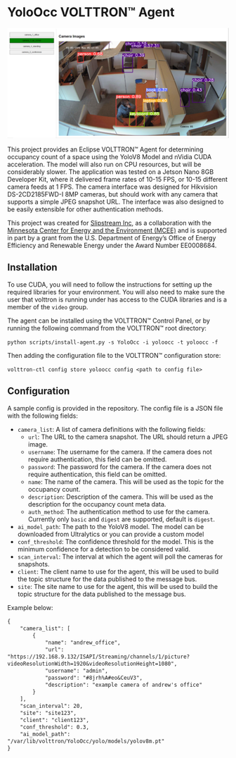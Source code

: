 # YoloOcc VOLTTRON™️ Agent

![Sample image of cube farm with raw model output overlaid](https://github.com/ACE-IoT-Solutions/volttron-yolo-occupancy/blob/main/sample_cube_farm.png?raw=true)

This project provides an Eclipse VOLTTRON™️ Agent for determining occupancy count of a space using the YoloV8 Model and nVidia CUDA acceleration.
The model will also run on CPU resources, but will be considerably slower. The application was tested on a Jetson Nano 8GB Developer Kit, where it delivered frame rates of 10-15 FPS, or 10-15 different camera feeds at 1 FPS.
The camera interface was designed for Hikvision DS-2CD2185FWD-I 8MP cameras, but should work with any camera that supports a simple JPEG snapshot URL.
The interface was also designed to be easily extensible for other authentication methods.

This project was created for [Slipstream Inc](https://slipstreaminc.org), as a collaboration with the [Minnesota Center for Energy and the Environment (MCEE)](https://www.mncee.org/wi-fi-location-based-services-optimize-energy-efficiency) and is supported in part by a grant from the U.S. Department of Energy’s Office of Energy
Efficiency and Renewable Energy under the Award Number
EE0008684.

## Installation
To use CUDA, you will need to follow the instructions for setting up the required libraries for your environment. You will also need to make sure the user that volttron is running under has access to the CUDA libraries and is a member of the `video` group.

The agent can be installed using the VOLTTRON™️ Control Panel, or by running the following command from the VOLTTRON™️ root directory:

```python scripts/install-agent.py -s YoloOcc -i yoloocc -t yoloocc -f```

Then adding the configuration file to the VOLTTRON™️ configuration store:

```volttron-ctl config store yoloocc config <path to config file>```

## Configuration
A sample config is provided in the repository. The config file is a JSON file with the following fields:
* `camera_list`: A list of camera definitions with the following fields:
    * `url`: The URL to the camera snapshot. The URL should return a JPEG image.
    * `username`: The username for the camera. If the camera does not require authentication, this field can be omitted.
    * `password`: The password for the camera. If the camera does not require authentication, this field can be omitted.
    * `name`: The name of the camera. This will be used as the topic for the occupancy count.
    * `description`: Description of the camera. This will be used as the description for the occupancy count meta data.
    * `auth_method`: The authentication method to use for the camera. Currently only `basic` and `digest` are supported, default is `digest`.
* `ai_model_path`: The path to the YoloV8 model. The model can be downloaded from Ultralytics or you can provide a custom model
* `conf_threshold`: The confidence threshold for the model. This is the minimum confidence for a detection to be considered valid.
* `scan_interval`: The interval at which the agent will poll the cameras for snapshots.
* `client`: The client name to use for the agent, this will be used to build the topic structure for the data published to the message bus.
* `site`: The site name to use for the agent, this will be used to build the topic structure for the data published to the message bus.

Example below:
```
{
    "camera_list": [
        {
            "name": "andrew_office",
            "url": "https://192.168.9.132/ISAPI/Streaming/channels/1/picture?videoResolutionWidth=1920&videoResolutionHeight=1080",
            "username": "admin",
            "password": "#8jrh%A#eo&CeuV3",
            "description": "example camera of andrew's office"
        }
    ],
    "scan_interval": 20,
    "site": "site123",
    "client": "client123",
    "conf_threshold": 0.3,
    "ai_model_path": "/var/lib/volttron/YoloOcc/yolo/models/yolov8m.pt"
}
```